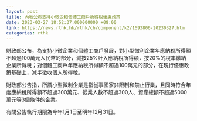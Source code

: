 ```yaml
---
layout: post
title: 內地公布支持小微企和個體工商戶所得稅優惠政策
date: 2023-03-27 18:52:37.000000000 +08:00
link: https://news.rthk.hk/rthk/ch/component/k2/1693806-20230327.htm
categories: rthk
---
```


財政部公布，為支持小微企業和個體工商戶發展，對小型微利企業年應納稅所得額不超過100萬元人民幣的部分，減按25%計入應納稅所得額，按20%的稅率繳納企業所得稅；對個體工商戶年應納稅所得額不超過100萬元的部分，在現行優惠政策基礎上，減半徵收個人所得稅。

財政部公告指，所謂小型微利企業是指從事國家非限制和禁止行業，且同時符合年度應納稅所得額不超過300萬元、從業人數不超過300人、資產總額不超過5000萬元等3個條件的企業。

有關公告執行期限為今年1月1日至明年12月31日。
